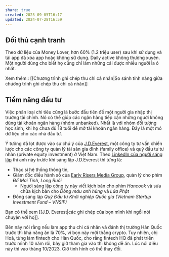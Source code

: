 ```yaml
---
share: true
created: 2023-09-05T16:17
updated: 2024-07-28T16:59
---
```

## Đối thủ cạnh tranh
Theo dữ liệu của Money Lover, hơn 60% (1.2 triệu user) sau khi sử dụng và tải app đã xóa app hoặc không sử dụng. Daily active không thường xuyên. Một người dùng cho biết họ cũng chỉ làm những cái được nhiều người la ó nhất.

Xem thêm:: [[Chương trình ghi chép thu chi cá nhân|So sánh tính năng giữa chương trình ghi chép thu chi cá nhân]]

## Tiềm năng đầu tư
Việc phân loại chi tiêu cũng là bước đầu tiên để một người gia nhập thị trường tài chính. Nó có thể giúp các ngân hàng tiếp cận những người không dùng tài khoản ngân hàng (nhóm unbanked). Nhất là với nhóm đối tượng học sinh, khi họ chưa đủ 18 tuổi để mở tài khoản ngân hàng. Đây là một mỏ dữ liệu cho các nhà đầu tư.

Ý tưởng đã lọt được vào sự chú ý của [J.D.Everest](https://www.jdeverest.com/), một công ty tư vấn chiến lược cho các công ty quản lý tài sản gia đình (family office) và quỹ đầu tư tư nhân (private equity investment) ở Việt Nam. Theo [LinkedIn của người sáng lập](https://www.linkedin.com/in/swimano/) thì anh này trước khi sáng lập J.D.Everest thì từng là:
- Thạc sĩ hệ thống thông tin,
- Giám đốc điều hành số của [Early Risers Media Group](https://tuoitre.vn/early-risers-ke-hoach-dua-phim-viet-ra-the-gioi-20220424113728409.htm "Early Risers và kế hoạch đưa phim Việt ra thế giới - Tuổi Trẻ Online"), quản lý cho phim *Để Mai Tính*, *Long Ruồi*
    - [Người sáng lập công ty này](https://tuoitre.vn/vy-vincent-ngo---nguoi-tram-lang-271245.htm) viết kịch bản cho phim *Hancook* và sửa chữa kịch bản cho *Dòng máu anh hùng* và *Lửa Phật*
- Đồng sáng lập *Quỹ Đầu tư Khởi nghiệp Quốc gia (Vietnam Startup Investment Fund – VNSIF)*

Bạn có thể xem [[J.D. Everest|các ghi chép của bọn mình khi ngồi nói chuyện với họ]].

Bên này nói rằng nếu làm app thu chi cá nhân và đánh thị trường Hàn Quốc trước thì khả năng ăn là 70%, vì bọn này mới thắng crypto. Tuy nhiên, chị Hoà, từng làm fintech cho Hàn Quốc, cho rằng fintech HQ đã phát triển trước mình 10 năm rồi, bây giờ tham gia vào thì không dễ ăn. Lúc nói điều này thì vào tháng 10/2023. Giờ tình hình có thể thay đổi.